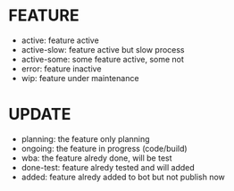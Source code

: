 # FEATURE

- active: feature active
- active-slow: feature active but slow process
- active-some: some feature active, some not
- error: feature inactive
- wip: feature under maintenance

# UPDATE

- planning: the feature only planning
- ongoing: the feature in progress (code/build)
- wba: the feature alredy done, will be test
- done-test: feature alredy tested and will added
- added: feature alredy added to bot but not publish now
